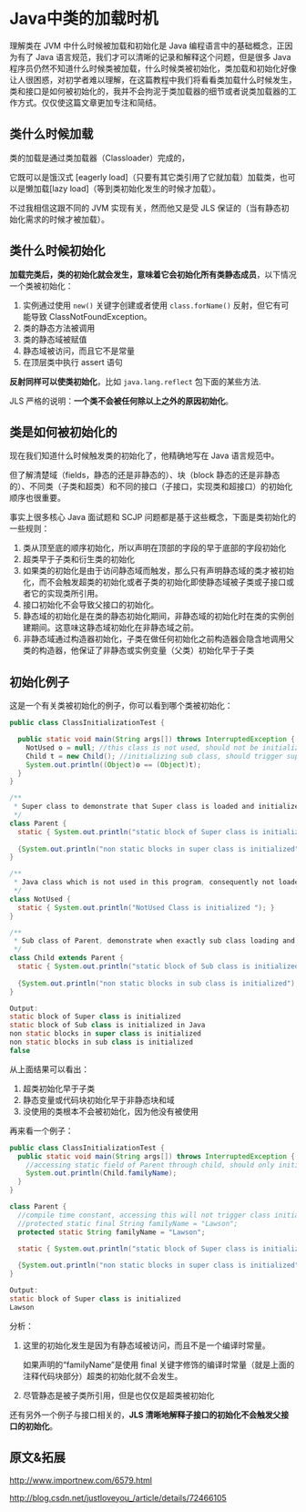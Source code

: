 # Java中类的加载时机

理解类在 JVM 中什么时候被加载和初始化是 Java 编程语言中的基础概念，正因为有了 Java 语言规范，我们才可以清晰的记录和解释这个问题，但是很多 Java 程序员仍然不知道什么时候类被加载，什么时候类被初始化，类加载和初始化好像让人很困惑，对初学者难以理解，在这篇教程中我们将看看类加载什么时候发生，类和接口是如何被初始化的，我并不会拘泥于类加载器的细节或者说类加载器的工作方式。仅仅使这篇文章更加专注和简结。

## 类什么时候加载

类的加载是通过类加载器（Classloader）完成的，

它既可以是饿汉式 [eagerly load]（只要有其它类引用了它就加载）加载类，也可以是懒加载[lazy load]（等到类初始化发生的时候才加载）。

不过我相信这跟不同的 JVM 实现有关，然而他又是受 JLS 保证的（当有静态初始化需求的时候才被加载）。

## 类什么时候初始化

**加载完类后，类的初始化就会发生，意味着它会初始化所有类静态成员**，以下情况一个类被初始化：

1. 实例通过使用 `new()` 关键字创建或者使用 `class.forName()` 反射，但它有可能导致 ClassNotFoundException。
2. 类的静态方法被调用
3. 类的静态域被赋值
4. 静态域被访问，而且它不是常量
5. 在顶层类中执行 assert 语句

**反射同样可以使类初始化**，比如 `java.lang.reflect` 包下面的某些方法.

JLS 严格的说明：**一个类不会被任何除以上之外的原因初始化**。

## 类是如何被初始化的

现在我们知道什么时候触发类的初始化了，他精确地写在 Java 语言规范中。

但了解清楚域（fields，静态的还是非静态的）、块（block 静态的还是非静态的）、不同类（子类和超类）和不同的接口（子接口，实现类和超接口）的初始化顺序也很重要。

事实上很多核心 Java 面试题和 SCJP 问题都是基于这些概念，下面是类初始化的一些规则：

1. 类从顶至底的顺序初始化，所以声明在顶部的字段的早于底部的字段初始化
2. 超类早于子类和衍生类的初始化
3. 如果类的初始化是由于访问静态域而触发，那么只有声明静态域的类才被初始化，而不会触发超类的初始化或者子类的初始化即使静态域被子类或子接口或者它的实现类所引用。
4. 接口初始化不会导致父接口的初始化。
5. 静态域的初始化是在类的静态初始化期间，非静态域的初始化时在类的实例创建期间。这意味这静态域初始化在非静态域之前。
6. 非静态域通过构造器初始化，子类在做任何初始化之前构造器会隐含地调用父类的构造器，他保证了非静态或实例变量（父类）初始化早于子类

## 初始化例子

这是一个有关类被初始化的例子，你可以看到哪个类被初始化：

``` java
public class ClassInitializationTest {

  public static void main(String args[]) throws InterruptedException {
    NotUsed o = null; //this class is not used, should not be initialized
    Child t = new Child(); //initializing sub class, should trigger super class initialization
    System.out.println((Object)o == (Object)t);
  }
}

/**
 * Super class to demonstrate that Super class is loaded and initialized before Subclass.
 */
class Parent {
  static { System.out.println("static block of Super class is initialized"); }
  
  {System.out.println("non static blocks in super class is initialized");}
}

/**
 * Java class which is not used in this program, consequently not loaded by JVM
 */
class NotUsed {
  static { System.out.println("NotUsed Class is initialized "); }
}

/**
 * Sub class of Parent, demonstrate when exactly sub class loading and initialization occurs.
 */
class Child extends Parent {
  static { System.out.println("static block of Sub class is initialized in Java "); }
  
  {System.out.println("non static blocks in sub class is initialized");}
}

Output:
static block of Super class is initialized
static block of Sub class is initialized in Java
non static blocks in super class is initialized
non static blocks in sub class is initialized
false
```

从上面结果可以看出：

1. 超类初始化早于子类
2. 静态变量或代码块初始化早于非静态块和域
3. 没使用的类根本不会被初始化，因为他没有被使用

再来看一个例子：

``` java
public class ClassInitializationTest {
  public static void main(String args[]) throws InterruptedException {
    //accessing static field of Parent through child, should only initialize Parent
    System.out.println(Child.familyName);
  }
}

class Parent {
  //compile time constant, accessing this will not trigger class initialization
  //protected static final String familyName = "Lawson";
  protected static String familyName = "Lawson";

  static { System.out.println("static block of Super class is initialized"); }
  
  {System.out.println("non static blocks in super class is initialized");}
}

Output:
static block of Super class is initialized
Lawson
```

分析：

1. 这里的初始化发生是因为有静态域被访问，而且不是一个编译时常量。

   如果声明的“familyName”是使用 final 关键字修饰的编译时常量（就是上面的注释代码块部分）超类的初始化就不会发生。

2. 尽管静态是被子类所引用，但是也仅仅是超类被初始化

还有另外一个例子与接口相关的，**JLS 清晰地解释子接口的初始化不会触发父接口的初始化**。

## 原文&拓展

http://www.importnew.com/6579.html

http://blog.csdn.net/justloveyou_/article/details/72466105